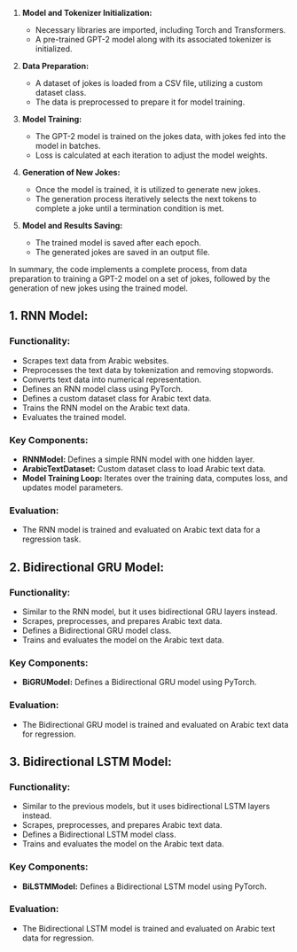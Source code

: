 

1. **Model and Tokenizer Initialization:**
   - Necessary libraries are imported, including Torch and Transformers.
   - A pre-trained GPT-2 model along with its associated tokenizer is initialized.

2. **Data Preparation:**
   - A dataset of jokes is loaded from a CSV file, utilizing a custom dataset class.
   - The data is preprocessed to prepare it for model training.

3. **Model Training:**
   - The GPT-2 model is trained on the jokes data, with jokes fed into the model in batches.
   - Loss is calculated at each iteration to adjust the model weights.

4. **Generation of New Jokes:**
   - Once the model is trained, it is utilized to generate new jokes.
   - The generation process iteratively selects the next tokens to complete a joke until a termination condition is met.

5. **Model and Results Saving:**
   - The trained model is saved after each epoch.
   - The generated jokes are saved in an output file.

In summary, the code implements a complete process, from data preparation to training a GPT-2 model on a set of jokes, followed by the generation of new jokes using the trained model.



## 1. RNN Model:

### Functionality:

- Scrapes text data from Arabic websites.
- Preprocesses the text data by tokenization and removing stopwords.
- Converts text data into numerical representation.
- Defines an RNN model class using PyTorch.
- Defines a custom dataset class for Arabic text data.
- Trains the RNN model on the Arabic text data.
- Evaluates the trained model.

### Key Components:

- **RNNModel:** Defines a simple RNN model with one hidden layer.
- **ArabicTextDataset:** Custom dataset class to load Arabic text data.
- **Model Training Loop:** Iterates over the training data, computes loss, and updates model parameters.

### Evaluation:

- The RNN model is trained and evaluated on Arabic text data for a regression task.

## 2. Bidirectional GRU Model:

### Functionality:

- Similar to the RNN model, but it uses bidirectional GRU layers instead.
- Scrapes, preprocesses, and prepares Arabic text data.
- Defines a Bidirectional GRU model class.
- Trains and evaluates the model on the Arabic text data.

### Key Components:

- **BiGRUModel:** Defines a Bidirectional GRU model using PyTorch.

### Evaluation:

- The Bidirectional GRU model is trained and evaluated on Arabic text data for regression.

## 3. Bidirectional LSTM Model:

### Functionality:

- Similar to the previous models, but it uses bidirectional LSTM layers instead.
- Scrapes, preprocesses, and prepares Arabic text data.
- Defines a Bidirectional LSTM model class.
- Trains and evaluates the model on the Arabic text data.

### Key Components:

- **BiLSTMModel:** Defines a Bidirectional LSTM model using PyTorch.

### Evaluation:

- The Bidirectional LSTM model is trained and evaluated on Arabic text data for regression.

